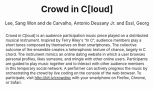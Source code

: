 --- 
title: "Crowd in C[loud]" 
abstract: "Crowd in C[loud] is an audience participation music piece played on a distributed musical instrument. Inspired by Terry Riley's “In C”, audience members play a short tunes composed by themselves on their smartphones. The collective outcome of the ensemble creates a heterophonic texture of chance, largely in C chord. The instrument mimics an online dating website in which a user browses personal profiles, likes someone, and mingle with other online users. Participants are guided to play music together and to interact with other audience members in this temporary social network. A performer can actively progress the music by orchestrating the crowd by live coding on the console of the web browser. To participate, visit http://bit.ly/crowdinc with your smartphone on Firefox, Chrome, or Safari." 
address: "Atlanta, GA, USA" 
author: "Lee, Sang Won and de Carvalho, Antonio Deusany Jr. and Essl, Georg"
webAuthor: "Sang Won Lee, Antonio Deusany Jr. de Carvalho, Georg Essl" 
booktitle: "Proceedings of the International Web Audio Conference" 
editor: "Freeman, Jason and Lerch, Alexander and Paradis, Matthew" 
month: "April"
pages: "" 
publisher: "Georgia Tech" 
series: "WAC '16"
track: "Performance"  
year: "2016" 
id: "2016_EA_66" 
tags: year2016
media: https://smartech.gatech.edu/bitstream/handle/1853/54644/crowd_videostream.html?sequence=8&isAllowed=y 
pdflink: /_data/papers/pdf/2016/2016_66.pdf
ISSN: 2663-5844
---